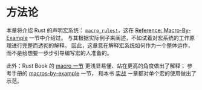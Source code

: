 # 方法论

本章将介绍 Rust 的声明宏系统： [`macro_rules!`][mbe]，这在 [Reference: Macro-By-Example][mbe] 一节中介绍过。
与其根据实际例子来阐述，不如试着对宏系统的工作原理进行完整而透彻的解释。
因此，这章意在解释宏系统如何作为一个整体运作，而不是给想要一步步引导编写宏的人准备的。

此外：Rust Book 的 [macro 一节][Macros chapter of the Rust Book] 更浅显易懂、站在更高的角度做出了解释；
参考手册的 [macros-by-example](https://doc.rust-lang.org/reference/macros-by-example.html) 一节，
和本书 [实战](./macros-practical.html) 一章都对单个宏的使用做出了示范。

[mbe]: https://doc.rust-lang.org/reference/macros-by-example.html
[Macros chapter of the Rust Book]: https://doc.rust-lang.org/book/ch19-06-macros.html
